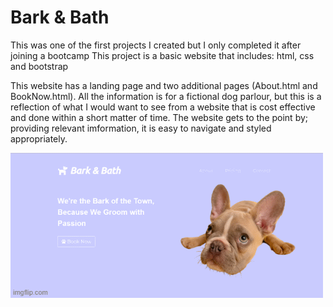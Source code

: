 # Bark & Bath

This was one of the first projects I created but I only completed it after joining a bootcamp
This project is a basic website that includes: html, css and bootstrap

This website has a landing page and two additional pages (About.html and BookNow.html). All the information is for a fictional dog parlour, but this is a reflection of what I would want to see from a website that is cost effective and done within a short matter of time.
The website gets to the point by; providing relevant imformation, it is easy to navigate and styled appropriately.

![Image of Bark & Bath](BarknBath/images/bark&bath.gif)
